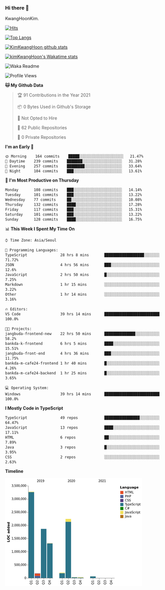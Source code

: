 ### Hi there 👋

KwangHoonKim.

[![Hits](https://hits.seeyoufarm.com/api/count/incr/badge.svg?url=https%3A%2F%2Fgithub.com%2Frhkdgns95)](https://hits.seeyoufarm.com)  

[![Top Langs](https://github-readme-stats.vercel.app/api/top-langs/?username=rhkdgns95&layout=compact)](https://github.com/anuraghazra/github-readme-stats)   

[![KimKwangHoon github stats](https://github-readme-stats.vercel.app/api?username=rhkdgns95&show_icons=true)](https://github.com/anuraghazra/github-readme-stats)  


<!--
**rhkdgns95/rhkdgns95** is a ✨ _special_ ✨ repository because its `README.md` (this file) appears on your GitHub profile.

Here are some ideas to get you started:

- 🔭 I’m currently working on ...
- 🌱 I’m currently learning ...
- 👯 I’m looking to collaborate on ...
- 🤔 I’m looking for help with ...
- 💬 Ask me about ...
- 📫 How to reach me: ...
- 😄 Pronouns: ...
- ⚡ Fun fact: ...
-->


[![kimKwangHoon's Wakatime stats](https://github-readme-stats.vercel.app/api/wakatime?username=rhkdgns95)](https://github.com/anuraghazra/github-readme-stats)


![Waka Readme](https://github.com/rhkdgns95/rhkdgns95/workflows/Waka%20Readme/badge.svg)
<!--START_SECTION:waka-->
![Profile Views](http://img.shields.io/badge/Profile%20Views-7-blue)

**🐱 My Github Data** 

> 🏆 91 Contributions in the Year 2021
 > 
> 📦 0 Bytes Used in Github's Storage 
 > 
> 🚫 Not Opted to Hire
 > 
> 📜 62 Public Repositories 
 > 
> 🔑 0 Private Repositories  
 > 
**I'm an Early 🐤** 

```text
🌞 Morning    164 commits    █████░░░░░░░░░░░░░░░░░░░░   21.47% 
🌆 Daytime    239 commits    ███████░░░░░░░░░░░░░░░░░░   31.28% 
🌃 Evening    257 commits    ████████░░░░░░░░░░░░░░░░░   33.64% 
🌙 Night      104 commits    ███░░░░░░░░░░░░░░░░░░░░░░   13.61%

```
📅 **I'm Most Productive on Thursday** 

```text
Monday       108 commits    ███░░░░░░░░░░░░░░░░░░░░░░   14.14% 
Tuesday      101 commits    ███░░░░░░░░░░░░░░░░░░░░░░   13.22% 
Wednesday    77 commits     ██░░░░░░░░░░░░░░░░░░░░░░░   10.08% 
Thursday     132 commits    ████░░░░░░░░░░░░░░░░░░░░░   17.28% 
Friday       117 commits    ███░░░░░░░░░░░░░░░░░░░░░░   15.31% 
Saturday     101 commits    ███░░░░░░░░░░░░░░░░░░░░░░   13.22% 
Sunday       128 commits    ████░░░░░░░░░░░░░░░░░░░░░   16.75%

```


📊 **This Week I Spent My Time On** 

```text
⌚︎ Time Zone: Asia/Seoul

💬 Programming Languages: 
TypeScript               28 hrs 8 mins       ██████████████████░░░░░░░   71.72% 
JSON                     4 hrs 56 mins       ███░░░░░░░░░░░░░░░░░░░░░░   12.6% 
JavaScript               2 hrs 50 mins       █░░░░░░░░░░░░░░░░░░░░░░░░   7.25% 
Markdown                 1 hr 15 mins        ░░░░░░░░░░░░░░░░░░░░░░░░░   3.22% 
Other                    1 hr 14 mins        ░░░░░░░░░░░░░░░░░░░░░░░░░   3.16%

🔥 Editors: 
VS Code                  39 hrs 14 mins      █████████████████████████   100.0%

🐱‍💻 Projects: 
jangbuda-frontend-new    22 hrs 50 mins      ██████████████░░░░░░░░░░░   58.2% 
bankda-k-frontend        6 hrs 5 mins        ████░░░░░░░░░░░░░░░░░░░░░   15.51% 
jangbuda-front-end       4 hrs 36 mins       ███░░░░░░░░░░░░░░░░░░░░░░   11.75% 
bankda-m-cafe24-frontend 1 hr 40 mins        █░░░░░░░░░░░░░░░░░░░░░░░░   4.26% 
bankda-m-cafe24-backend  1 hr 25 mins        █░░░░░░░░░░░░░░░░░░░░░░░░   3.65%

💻 Operating System: 
Windows                  39 hrs 14 mins      █████████████████████████   100.0%

```

**I Mostly Code in TypeScript** 

```text
TypeScript               49 repos            ████████████████░░░░░░░░░   64.47% 
JavaScript               13 repos            ████░░░░░░░░░░░░░░░░░░░░░   17.11% 
HTML                     6 repos             ██░░░░░░░░░░░░░░░░░░░░░░░   7.89% 
Java                     3 repos             █░░░░░░░░░░░░░░░░░░░░░░░░   3.95% 
CSS                      2 repos             ░░░░░░░░░░░░░░░░░░░░░░░░░   2.63%

```


**Timeline**

![Chart not found](https://raw.githubusercontent.com/rhkdgns95/rhkdgns95/master/charts/bar_graph.png) 


<!--END_SECTION:waka-->
